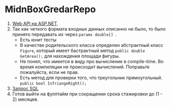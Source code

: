 # MidnBoxGredarRepo
1. [Web API на ASP.NET](https://github.com/gredar11/CookingIsSimpleWebApi "ссылка на репозиторий"). 
2. Так как четкого формата входных данных описанно не было, то было принято передавать их через ```params double[] ```.
   - Есть юнит тесты
   - В качестве родительского класса определен абстрактный класс ```Figure```, который имеет бастрактный метод ```public double GetArea();``` для нахождения площади фигуры.
   - Не понял, что имеется в виду про вычисление в compile-time. Во время компиляции не происходит вычислений. Поправьте пожалуйста, если не прав.
   - Есть метод для проверки того, что треугольник прямоугольный. ```public bool IsTriangeRight();```
3. [Запрос SQL](https://github.com/gredar11/MidnBoxGredarRepo/blob/master/Question3.sql)
4. Готов выйти на фуллтайм при сокращении срока стажировки до (1 - 2) месяцев.
